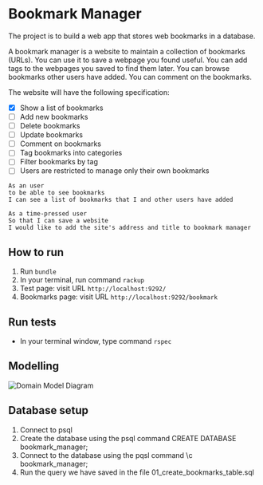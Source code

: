 # Bookmark Manager

The project is to build a web app that stores web bookmarks in a database.

A bookmark manager is a website to maintain a collection of bookmarks (URLs). You can use it to save a webpage you found useful. You can add tags to the webpages you saved to find them later. You can browse bookmarks other users have added. You can comment on the bookmarks.

The website will have the following specification:

- [x] Show a list of bookmarks
- [ ] Add new bookmarks
- [ ] Delete bookmarks
- [ ] Update bookmarks
- [ ] Comment on bookmarks
- [ ] Tag bookmarks into categories
- [ ] Filter bookmarks by tag
- [ ] Users are restricted to manage only their own bookmarks

```text
As an user
to be able to see bookmarks
I can see a list of bookmarks that I and other users have added

As a time-pressed user
So that I can save a website
I would like to add the site's address and title to bookmark manager
```

## How to run

1. Run `bundle`
2. In your terminal, run command `rackup`
3. Test page: visit URL `http://localhost:9292/`
4. Bookmarks page: visit URL `http://localhost:9292/bookmark`

## Run tests

- In your terminal window, type command `rspec`

## Modelling

![Domain Model Diagram](https://lucid.app/publicSegments/view/4166db72-d53d-4956-97a6-c0d0527ec625/image.png)

## Database setup

1. Connect to psql
2. Create the database using the psql command CREATE DATABASE bookmark_manager;
3. Connect to the database using the pqsl command \c bookmark_manager;
4. Run the query we have saved in the file 01_create_bookmarks_table.sql

